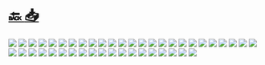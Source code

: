 #
# [🔙 ](../../)    <a href="../pdfs/999_🧪 Blog_🧪⬜ Estudio Básico de Seguridad y Salud, telegramv1.pdf">📥</a>
 <img src="page0.jpg">   <img src="page1.jpg">   <img src="page10.jpg">   <img src="page11.jpg">   <img src="page12.jpg">   <img src="page13.jpg">   <img src="page14.jpg">   <img src="page15.jpg">   <img src="page16.jpg">   <img src="page17.jpg">   <img src="page18.jpg">   <img src="page19.jpg">   <img src="page2.jpg">   <img src="page20.jpg">   <img src="page21.jpg">   <img src="page22.jpg">   <img src="page23.jpg">   <img src="page24.jpg">   <img src="page25.jpg">   <img src="page26.jpg">   <img src="page27.jpg">   <img src="page28.jpg">   <img src="page29.jpg">   <img src="page3.jpg">   <img src="page30.jpg">   <img src="page31.jpg">   <img src="page32.jpg">   <img src="page33.jpg">   <img src="page34.jpg">   <img src="page35.jpg">   <img src="page36.jpg">   <img src="page37.jpg">   <img src="page38.jpg">   <img src="page39.jpg">   <img src="page4.jpg">   <img src="page40.jpg">   <img src="page41.jpg">   <img src="page42.jpg">   <img src="page43.jpg">   <img src="page5.jpg">   <img src="page6.jpg">   <img src="page7.jpg">   <img src="page8.jpg">   <img src="page9.jpg"> 

            
                